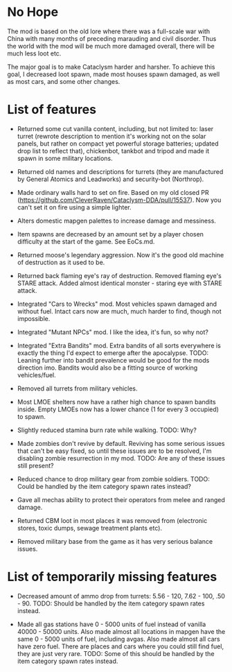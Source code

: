 # No Hope

The mod is based on the old lore where there was a full-scale war with China with many months of preceding marauding and civil disorder. Thus the world with the mod will be much more damaged overall, there will be much less loot etc.

The major goal is to make Cataclysm harder and harsher. To achieve this goal, I decreased loot spawn, made most houses spawn damaged, as well as most cars, and some other changes.


# List of features
- Returned some cut vanilla content, including, but not limited to: laser turret (rewrote description to mention it's working not on the solar panels, but rather on compact yet powerful storage batteries; updated drop list to reflect that), chickenbot, tankbot and tripod and made it spawn in some military locations.

- Returned old names and descriptions for turrets (they are manufactured by General Atomics and Leadworks) and security-bot (Northrop).

- Made ordinary walls hard to set on fire. Based on my old closed PR (https://github.com/CleverRaven/Cataclysm-DDA/pull/15537). Now you can't set it on fire using a simple lighter.

- Alters domestic mapgen palettes to increase damage and messiness.

- Item spawns are decreased by an amount set by a player chosen difficulty at the start of the game. See EoCs.md.

- Returned moose's legendary aggression. Now it's the good old machine of destruction as it used to be.

- Returned back flaming eye's ray of destruction. Removed flaming eye's STARE attack. Added almost identical monster - staring eye with STARE attack.

- Integrated "Cars to Wrecks" mod. Most vehicles spawn damaged and without fuel. Intact cars now are much, much harder to find, though not impossible.

- Integrated "Mutant NPCs" mod. I like the idea, it's fun, so why not?

- Integrated "Extra Bandits" mod. Extra bandits of all sorts everywhere is exactly the thing I'd expect to emerge after the apocalypse. TODO: Leaning further into bandit prevalence would be good for the mods direction imo. Bandits would also be a fitting source of working vehicles/fuel.

- Removed all turrets from military vehicles.

- Most LMOE shelters now have a rather high chance to spawn bandits inside. Empty LMOEs now has a lower chance (1 for every 3 occupied) to spawn.

- Slightly reduced stamina burn rate while walking. TODO: Why?

- Made zombies don't revive by default. Reviving has some serious issues that can't be easy fixed, so until these issues are to be resolved, I'm disabling zombie resurrection in my mod. TODO: Are any of these issues still present?

- Reduced chance to drop military gear from zombie soldiers. TODO: Could be handled by the item category spawn rates instead?

- Gave all mechas ability to protect their operators from melee and ranged damage.

- Returned CBM loot in most places it was removed from (electronic stores, toxic dumps, sewage treatment plants etc).

- Removed military base from the game as it has very serious balance issues.

# List of temporarily missing features

- Decreased amount of ammo drop from turrets: 5.56 - 120, 7.62 - 100, .50 - 90. TODO: Should be handled by the item category spawn rates instead.

- Made all gas stations have 0 - 5000 units of fuel instead of vanilla 40000 - 50000 units. Also made almost all locations in mapgen have the same 0 - 5000 units of fuel, including avgas. Also made almost all cars have zero fuel. There are places and cars where you could still find fuel, they are just very rare. TODO: Some of this should be handled by the item category spawn rates instead.